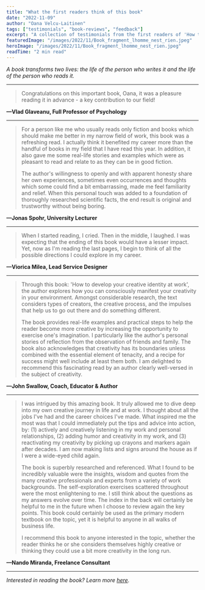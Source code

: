 ```yaml
---
title: "What the first readers think of this book"
date: "2022-11-09"
author: "Oana Velcu-Laitinen"
tags: ["testimonials", "book-reviews", "feedback"]
excerpt: "A collection of testimonials from the first readers of 'How to Develop Your Creative Identity at Work' - see what they think about the book."
featuredImage: "/images/2022/11/Book_fragment_lhomme_nest_rien.jpeg"
heroImage: "/images/2022/11/Book_fragment_lhomme_nest_rien.jpeg"
readTime: "2 min read"
---
```


*A book transforms two lives: the life of the person who writes it and the life of the person who reads it.*

---

> Congratulations on this important book, Oana, it was a pleasure reading it in advance - a key contribution to our field!

**—Vlad Glaveanu, Full Professor of Psychology**

---

> For a person like me who usually reads only fiction and books which should make me better in my narrow field of work, this book was a refreshing read. I actually think it benefited my career more than the handful of books in my field that I have read this year. In addition, it also gave me some real-life stories and examples which were as pleasant to read and relate to as they can be in good fiction.
> 
> The author's willingness to openly and with apparent honesty share her own experiences, sometimes even occurrences and thoughts which some could find a bit embarrassing, made me feel familiarity and relief. When this personal touch was added to a foundation of thoroughly researched scientific facts, the end result is original and trustworthy without being boring.

**—Jonas Spohr, University Lecturer**

---

> When I started reading, I cried. Then in the middle, I laughed. I was expecting that the ending of this book would have a lesser impact. Yet, now as I'm reading the last pages, I begin to think of all the possible directions I could explore in my career.

**—Viorica Milea, Lead Service Designer**

---

> Through this book: 'How to develop your creative identity at work', the author explores how you can consciously manifest your creativity in your environment. Amongst considerable research, the text considers types of creators, the creative process, and the impulses that help us to go out there and do something different.
> 
> The book provides real-life examples and practical steps to help the reader become more creative by increasing the opportunity to exercise one's imagination. I particularly like the author's personal stories of reflection from the observation of friends and family. The book also acknowledges that creativity has its boundaries unless combined with the essential element of tenacity, and a recipe for success might well include at least them both. I am delighted to recommend this fascinating read by an author clearly well-versed in the subject of creativity.

**—John Swallow, Coach, Educator & Author**

---

> I was intrigued by this amazing book. It truly allowed me to dive deep into my own creative journey in life and at work. I thought about all the jobs I've had and the career choices I've made. What inspired me the most was that I could immediately put the tips and advice into action, by: (1) actively and creatively listening in my work and personal relationships, (2) adding humor and creativity in my work, and (3) reactivating my creativity by picking up crayons and markers again after decades. I am now making lists and signs around the house as if I were a wide-eyed child again.
> 
> The book is superbly researched and referenced. What I found to be incredibly valuable were the insights, wisdom and quotes from the many creative professionals and experts from a variety of work backgrounds. The self-exploration exercises scattered throughout were the most enlightening to me. I still think about the questions as my answers evolve over time. The index in the back will certainly be helpful to me in the future when I choose to review again the key points. This book could certainly be used as the primary modern textbook on the topic, yet it is helpful to anyone in all walks of business life.
> 
> I recommend this book to anyone interested in the topic, whether the reader thinks he or she considers themselves highly creative or thinking they could use a bit more creativity in the long run.

**—Nando Miranda, Freelance Consultant**

---

*Interested in reading the book? Learn more [here](/book-the-creative-identity).*